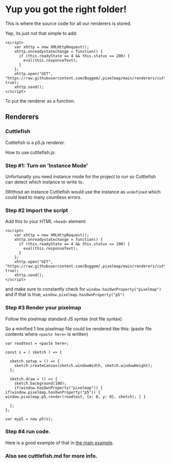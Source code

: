 # Yup you got the right folder!
This is where the source code for all our renderers is stored.

Yep, its just not that simple to add:

```
<script>
	var xhttp = new XMLHttpRequest();
	xhttp.onreadystatechange = function() {
	  if (this.readyState == 4 && this.status == 200) {
	    eval(this.responseText);
	  }
	};
	xhttp.open("GET", "https://raw.githubusercontent.com/Buggem/.pixelmap/main/renderers/cuttlefish.js", true);
	xhttp.send();
</script>
```

To put the renderer as a function.

## Renderers
### Cuttlefish
Cuttlefish is a p5.js renderer.

How to use cuttlefish.js:

### Step #1: Turn on 'Instance Mode'
Unfortunatly you need instance mode for the project to run so Cuttlefish can detect which instance to write to.

(Without an instance Cuttlefish would use the instance as `undefined` which could lead to many countless errors.

### Step #2 Import the script
Add this to your HTML `<head>` element:

```
<script>
	var xhttp = new XMLHttpRequest();
	xhttp.onreadystatechange = function() {
	  if (this.readyState == 4 && this.status == 200) {
	    eval(this.responseText);
	  }
	};
	xhttp.open("GET", "https://raw.githubusercontent.com/Buggem/.pixelmap/main/renderers/cuttlefish.js", true);
	xhttp.send();
</script>
```

and make sure to constantly check for `window.hasOwnProperty("pixelmap")` and if that is true, `window.pixelmap.hasOwnProperty("p5")`

### Step #3 Render your pixelmap

Follow the pixelmap standard JS syntax (not file syntax)

So a minified 1 line pixelmap file could be rendered like this: (paste file contents where `<paste here>` is written)

```
var readtest = <paste here>;

const s = ( sketch ) => {

  sketch.setup = () => {
    sketch.createCanvas(sketch.windowWidth, sketch.windowHeight);
  };

  sketch.draw = () => {
    sketch.background(100);
    if(window.hasOwnProperty("pixelmap")) { if(window.pixelmap.hasOwnProperty("p5")) { window.pixelmap.p5.render(readtest, {x: 0, y: 0}, sketch); } }
		
  };
};

var myp5 = new p5(s);
```

### Step #4 run code.

Here is a good example of that in [the main example](https://openprocessing.org/sketch/1616444).

### Also see cuttlefish.md for more info.
